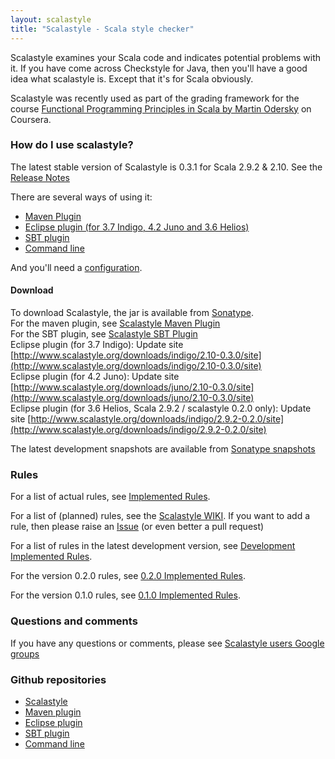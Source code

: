 ```yaml
---
layout: scalastyle
title: "Scalastyle - Scala style checker"
---
```


Scalastyle examines your Scala code and indicates potential problems with it. If you have come across Checkstyle for Java,
then you'll have a good idea what scalastyle is. Except that it's for Scala obviously.

Scalastyle was recently used as part of the grading framework for the course [Functional Programming Principles in Scala by Martin Odersky](https://www.coursera.org/course/progfun) on Coursera.

### How do I use scalastyle?

The latest stable version of Scalastyle is 0.3.1 for Scala 2.9.2 & 2.10. See the [Release Notes](release-notes.html)

There are several ways of using it:

 * [Maven Plugin](maven.html)
 * [Eclipse plugin (for 3.7 Indigo, 4.2 Juno and 3.6 Helios)](eclipse-index.html)
 * [SBT plugin](sbt.html)
 * [Command line](command-line.html)

And you'll need a [configuration](configuration.html).

#### Download

To download Scalastyle, the jar is available from [Sonatype](https://oss.sonatype.org/content/repositories/releases/org/scalastyle/scalastyle_2.10).
<br/>
For the maven plugin, see [Scalastyle Maven Plugin](maven.html)
<br/>
For the SBT plugin, see [Scalastyle SBT Plugin](sbt.html)
<br/>
Eclipse plugin (for 3.7 Indigo): Update site [http://www.scalastyle.org/downloads/indigo/2.10-0.3.0/site](http://www.scalastyle.org/downloads/indigo/2.10-0.3.0/site)
<br/>
Eclipse plugin (for 4.2 Juno): Update site [http://www.scalastyle.org/downloads/juno/2.10-0.3.0/site](http://www.scalastyle.org/downloads/juno/2.10-0.3.0/site)
<br/>
Eclipse plugin (for 3.6 Helios, Scala 2.9.2 / scalastyle 0.2.0 only): Update site [http://www.scalastyle.org/downloads/indigo/2.9.2-0.2.0/site](http://www.scalastyle.org/downloads/indigo/2.9.2-0.2.0/site)

The latest development snapshots are available from [Sonatype snapshots](https://oss.sonatype.org/content/repositories/snapshots/org/scalastyle/)

### Rules

For a list of actual rules, see [Implemented Rules](rules-0.3.0.html).

For a list of (planned) rules, see the [Scalastyle WIKI](https://github.com/scalastyle/scalastyle/wiki).
If you want to add a rule, then please raise an [Issue](https://github.com/scalastyle/scalastyle/issues) (or even better a pull request)

For a list of rules in the latest development version, see [Development Implemented Rules](rules-dev.html).

For the version 0.2.0 rules, see [0.2.0 Implemented Rules](rules-0.2.0.html).

For the version 0.1.0 rules, see [0.1.0 Implemented Rules](rules-0.1.0.html).

### Questions and comments

If you have any questions or comments, please see [Scalastyle users Google groups](https://groups.google.com/forum/#!forum/scalastyle-users)

### Github repositories

 * [Scalastyle](https://github.com/scalastyle/scalastyle)
 * [Maven plugin](https://github.com/scalastyle/scalastyle-maven-plugin)
 * [Eclipse plugin](https://github.com/scalastyle/scalastyle-plugin)
 * [SBT plugin](https://github.com/scalastyle/scalastyle-sbt-plugin)
 * [Command line](https://github.com/scalastyle/scalastyle-batch)


